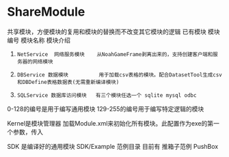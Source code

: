 # ShareModule
共享模块，方便模块的复用和模块的替换而不改变其它模块的逻辑
已有模块
模块编号          模块名称                                         模块介绍
   1.     NetService  网络服务模块    从NoahGameFrame剥离出来的，支持创建客户端和服务器的网络模块
   2.     DBService 数据模块          用于加载csv表格的模块。配合DatasetTool生成csv和DBDefine表格数据表(无需重新编译模块)
   3.     SQLService 数据库访问模块   有三个模块任选一个 sqlite mysql odbc
   
0-128的编号是用于编写通用模块
129-255的编号用于编写特定逻辑的模块

Kernel是模块管理器 加载Module.xml来初始化所有模块。此配置作为exe的第一个参数，传入

SDK 是编译好的通用模块
SDK/Example 范例目录
目前有 推箱子范例 PushBox
